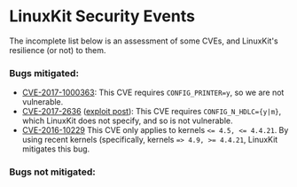 # LinuxKit Security Events

The incomplete list below is an assessment of some CVEs, and LinuxKit's resilience
(or not) to them.

### Bugs mitigated:

* [CVE-2017-1000363](http://www.openwall.com/lists/oss-security/2017/05/23/16):
  This CVE requires `CONFIG_PRINTER=y`, so we are not vulnerable.
* [CVE-2017-2636](https://cve.mitre.org/cgi-bin/cvename.cgi?name=CVE-2017-2636)
  ([exploit post](https://a13xp0p0v.github.io/2017/03/24/CVE-2017-2636.html)):
  This CVE requires `CONFIG_N_HDLC={y|m}`, which LinuxKit does not specify, and so
  is not vulnerable.
* [CVE-2016-10229](http://cve.mitre.org/cgi-bin/cvename.cgi?name=CVE-2016-10229)
  This CVE only applies to kernels `<= 4.5, <= 4.4.21`. By using recent kernels
  (specifically, kernels `=> 4.9, >= 4.4.21`, LinuxKit mitigates this bug.

### Bugs not mitigated:
